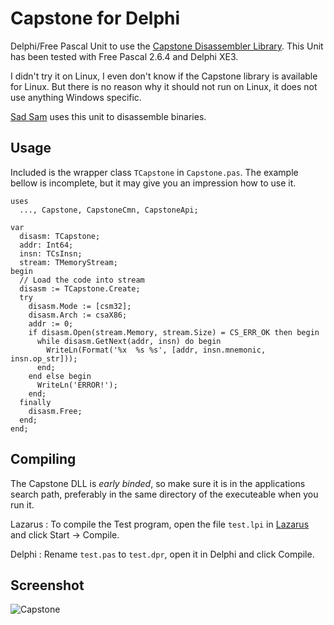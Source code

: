 # Capstone for Delphi

Delphi/Free Pascal Unit to use the [Capstone Disassembler Library](http://www.capstone-engine.org/).
This Unit has been tested with Free Pascal 2.6.4 and Delphi XE3.

I didn't try it on Linux, I even don't know if the Capstone library is available for Linux.
But there is no reason why it should not run on Linux, it does not use anything Windows specific.

[Sad Sam](https://0x2a.wtf/projects/sad) uses this unit to disassemble binaries.

## Usage

Included is the wrapper class `TCapstone` in `Capstone.pas`. The example bellow 
is incomplete, but it may give you an impression how to use it.

    uses
      ..., Capstone, CapstoneCmn, CapstoneApi;
      
    var 
      disasm: TCapstone;
      addr: Int64;
      insn: TCsInsn;
      stream: TMemoryStream;
    begin
      // Load the code into stream
      disasm := TCapstone.Create;
      try
        disasm.Mode := [csm32];
        disasm.Arch := csaX86;
        addr := 0;
        if disasm.Open(stream.Memory, stream.Size) = CS_ERR_OK then begin
          while disasm.GetNext(addr, insn) do begin
            WriteLn(Format('%x  %s %s', [addr, insn.mnemonic, insn.op_str]));
          end;
        end else begin
          WriteLn('ERROR!');
        end;
      finally
        disasm.Free;
      end;
    end;

## Compiling

The Capstone DLL is *early binded*, so make sure it is in the applications 
search path, preferably in the same directory of the executeable when you run it.

Lazarus
: To compile the Test program, open the file `test.lpi` in [Lazarus](http://www.lazarus-ide.org/) and click Start -> Compile.

Delphi
: Rename `test.pas` to `test.dpr`, open it in Delphi and click Compile.

## Screenshot

![Capstone](http://0x2a.wtf/content/projects/capstone.png "Capstone test program output")
